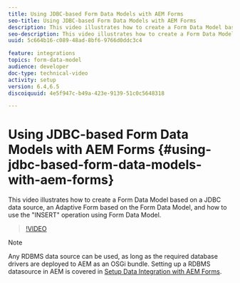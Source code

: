 ```yaml
---
title: Using JDBC-based Form Data Models with AEM Forms
seo-title: Using JDBC-based Form Data Models with AEM Forms
description: This video illustrates how to create a Form Data Model based on a JDBC data source, an Adaptive Form based on the Form Data Model, and how to use the "INSERT" operation using Form Data Model.
seo-description: This video illustrates how to create a Form Data Model based on a JDBC data source, an Adaptive Form based on the Form Data Model, and how to use the "INSERT" operation using Form Data Model.
uuid: 5c664b16-c089-48ad-8bf6-9766d0ddc3c4

feature: integrations
topics: form-data-model
audience: developer
doc-type: technical-video
activity: setup
version: 6.4,6.5
discoiquuid: 4e5f947c-b49a-423e-9139-51c0c5648318

---
```


# Using JDBC-based Form Data Models with AEM Forms {#using-jdbc-based-form-data-models-with-aem-forms}

This video illustrates how to create a Form Data Model based on a JDBC data source, an Adaptive Form based on the Form Data Model, and how to use the "INSERT" operation using Form Data Model.

>[!VIDEO](https://video.tv.adobe.com/v/17736/?quality=9&learn=on)

>[!NOTE]
>
>Any RDBMS data source can be used, as long as the required database drivers are deployed to AEM as an OSGi bundle. Setting up a RDBMS datasource in AEM is covered in [Setup Data Integration with AEM Forms](/help/forms/adaptive-forms/data-integration-technical-video-setup.md).

